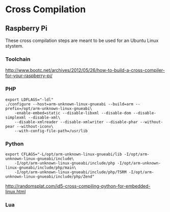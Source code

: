 # Cross Compilation

## Raspberry Pi

These cross compilation steps are meant to be used for an Ubuntu Linux stystem.

### Toolchain

http://www.bootc.net/archives/2012/05/26/how-to-build-a-cross-compiler-for-your-raspberry-pi/

### PHP

    export LDFLAGS="-ldl"
    ./configure --host=arm-unknown-linux-gnueabi --build=arm --prefix=/opt/arm-unknown-linux-gnueabi\
        -enable-embed=static --disable-libxml --disable-dom --disable-simplexml --disable-xml\
        --disable-xmlreader --disable-xmlwriter --disable-phar --without-pear --without-iconv\
        --with-config-file-path=/usr/lib
 
### Python

    export CFLAGS="-L/opt/arm-unknown-linux-gnueabi/lib -I/opt/arm-unknown-linux-gnueabi/include\
        -I/opt/arm-unknown-linux-gnueabi/include/php -I/opt/arm-unknown-linux-gnueabi/include/php/main\
        -I/opt/arm-unknown-linux-gnueabi/include/php/TSRM -I/opt/arm-unknown-linux-gnueabi/include/php/Zend"

http://randomsplat.com/id5-cross-compiling-python-for-embedded-linux.html

### Lua
